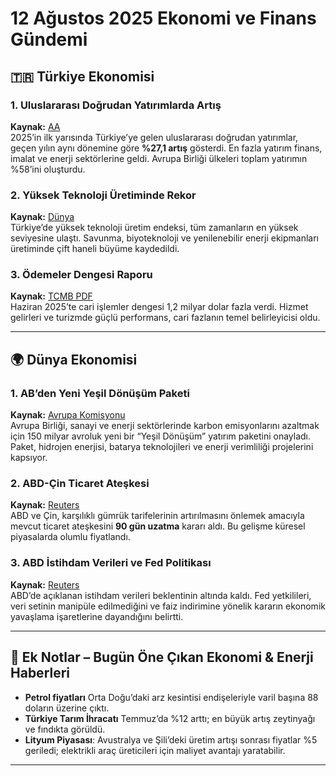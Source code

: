 # 12 Ağustos 2025 Ekonomi ve Finans Gündemi

## 🇹🇷 Türkiye Ekonomisi

### 1. Uluslararası Doğrudan Yatırımlarda Artış
**Kaynak:** [AA](https://www.aa.com.tr/tr/ekonomi/turkiyeye-gelen-uluslararasi-dogrudan-yatirimlar-yilin-ilk-yarisinda-yillik-yuzde-27-1-artti/3657275)  
2025’in ilk yarısında Türkiye’ye gelen uluslararası doğrudan yatırımlar, geçen yılın aynı dönemine göre **%27,1 artış** gösterdi. En fazla yatırım finans, imalat ve enerji sektörlerine geldi. Avrupa Birliği ülkeleri toplam yatırımın %58’ini oluşturdu.

### 2. Yüksek Teknoloji Üretiminde Rekor
**Kaynak:** [Dünya](https://www.dunya.com/ekonomi/yuksek-teknoloji-uretiminde-tum-zamanlarin-rekoru-kirildi-haberi-78931)  
Türkiye’de yüksek teknoloji üretim endeksi, tüm zamanların en yüksek seviyesine ulaştı. Savunma, biyoteknoloji ve yenilenebilir enerji ekipmanları üretiminde çift haneli büyüme kaydedildi.

### 3. Ödemeler Dengesi Raporu
**Kaynak:** [TCMB PDF](https://tcmb.gov.tr/wps/wcm/connect/609ef884-3b3c-4bc3-84fe-9254244c3490/odemelerdengesi.pdf?MOD=AJPERES&CACHEID=ROOTWORKSPACE-609ef884-3b3c-4bc3-84fe-9254244c3490-pyt530n)  
Haziran 2025’te cari işlemler dengesi 1,2 milyar dolar fazla verdi. Hizmet gelirleri ve turizmde güçlü performans, cari fazlanın temel belirleyicisi oldu.

---

## 🌍 Dünya Ekonomisi

### 1. AB’den Yeni Yeşil Dönüşüm Paketi
**Kaynak:** [Avrupa Komisyonu](https://ec.europa.eu/commission/presscorner/detail/en/ip_25_1954)  
Avrupa Birliği, sanayi ve enerji sektörlerinde karbon emisyonlarını azaltmak için 150 milyar avroluk yeni bir “Yeşil Dönüşüm” yatırım paketini onayladı. Paket, hidrojen enerjisi, batarya teknolojileri ve enerji verimliliği projelerini kapsıyor.

### 2. ABD-Çin Ticaret Ateşkesi
**Kaynak:** [Reuters](https://www.reuters.com/world/china/us-china-extend-tariff-truce-by-90-days-staving-off-surge-duties-2025-08-12/)  
ABD ve Çin, karşılıklı gümrük tarifelerinin artırılmasını önlemek amacıyla mevcut ticaret ateşkesini **90 gün uzatma** kararı aldı. Bu gelişme küresel piyasalarda olumlu fiyatlandı.

### 3. ABD İstihdam Verileri ve Fed Politikası
**Kaynak:** [Reuters](https://www.reuters.com/business/jobs-data-triggered-trump-fed-officials-saw-it-not-rigged-reason-cut-2025-08-12/)  
ABD’de açıklanan istihdam verileri beklentinin altında kaldı. Fed yetkilileri, veri setinin manipüle edilmediğini ve faiz indirimine yönelik kararın ekonomik yavaşlama işaretlerine dayandığını belirtti.

---

## 📌 Ek Notlar – Bugün Öne Çıkan Ekonomi & Enerji Haberleri

- **Petrol fiyatları** Orta Doğu’daki arz kesintisi endişeleriyle varil başına 88 doların üzerine çıktı.  
- **Türkiye Tarım İhracatı** Temmuz’da %12 arttı; en büyük artış zeytinyağı ve fındıkta görüldü.  
- **Lityum Piyasası**: Avustralya ve Şili’deki üretim artışı sonrası fiyatlar %5 geriledi; elektrikli araç üreticileri için maliyet avantajı yaratabilir.

---
